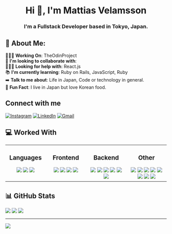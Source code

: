 <h1 align="center">Hi 👋, I'm Mattias Velamsson</h1>
<h3 align="center">I'm a Fullstack Developer based in Tokyo, Japan.</h3>


## 💫 About Me:
👷🏼‍♂️ <strong>Working On</strong>: TheOdinProject <br>
🤝 <strong>I'm looking to collaborate with</strong>:<br>
🙋🏼‍♂️ <strong>Looking for help with</strong>: React.js<br>
📚 <strong>I'm currently learning</strong>: Ruby on Rails, JavaScript, Ruby<br>
➡️ <strong>Talk to me about</strong>: Life in Japan, Code or technology in general.<br>
👀 <strong>Fun Fact</strong>: I live in Japan but love Korean food.

## Connect with me
[![Instagram](https://img.shields.io/badge/Instagram-%23E4405F.svg?style=for-the-badge&logo=Instagram&logoColor=white)](https://instagram.com/mattiaswel)
[![LinkedIn](https://img.shields.io/badge/linkedin-%230077B5.svg?style=for-the-badge&logo=linkedin&logoColor=white)](https://linkedin.com/in/mattias-velamsson)
[![Gmail](https://img.shields.io/badge/Gmail-D14836?style=for-the-badge&logo=gmail&logoColor=white)](mailto:mattiasvelamsson@gmail.com)

## 💻 Worked With
<table><tr><td valign="top" width="25%">

<div align="center">
  <h3> Languages </h3>
  <img src="https://img.shields.io/badge/ruby-%23CC342D.svg?style=for-the-badge&logo=ruby&logoColor=white" />
  <img src="https://img.shields.io/badge/javascript-%23323330.svg?style=for-the-badge&logo=javascript&logoColor=%23F7DF1E" />
  <img src="https://img.shields.io/badge/python-3670A0?style=for-the-badge&logo=python&logoColor=ffdd54" />
</div>
  
</td><td valign="top" width="25%">
  
<div align="center">
  <h3> Frontend </h3>
  <img src="https://img.shields.io/badge/html5-%23E34F26.svg?style=for-the-badge&logo=html5&logoColor=white" />
  <img src="https://img.shields.io/badge/react-%2320232a.svg?style=for-the-badge&logo=react&logoColor=%2361DAFB" />
  <img src="https://img.shields.io/badge/css3-%231572B6.svg?style=for-the-badge&logo=css3&logoColor=white" />
  <img src="https://img.shields.io/badge/bootstrap-%23563D7C.svg?style=for-the-badge&logo=bootstrap&logoColor=white" />
</div>
  
</td><td valign="top" width="25%">
  
<div align="center">
  <h3> Backend </h3>
  <img src="https://img.shields.io/badge/rails-%23CC0000.svg?style=for-the-badge&logo=ruby-on-rails&logoColor=white" />
  <img src="https://img.shields.io/badge/node.js-6DA55F?style=for-the-badge&logo=node.js&logoColor=white" />
  <img src="https://img.shields.io/badge/sqlite-%2307405e.svg?style=for-the-badge&logo=sqlite&logoColor=white" />
  <img src="https://img.shields.io/badge/MongoDB-%234ea94b.svg?style=for-the-badge&logo=mongodb&logoColor=white" />
  <img src="https://img.shields.io/badge/express.js-%23404d59.svg?style=for-the-badge&logo=express&logoColor=%2361DAFB" />
  <img src="https://img.shields.io/badge/Next-black?style=for-the-badge&logo=next.js&logoColor=white" />
</div>

</td><td valign="top" width="25%">
  
<div align="center">
  <h3> Other </h3>
  <img src="https://img.shields.io/badge/heroku-%23430098.svg?style=for-the-badge&logo=heroku&logoColor=white" />
  <img src="https://img.shields.io/badge/Cloudflare-F38020?style=for-the-badge&logo=Cloudflare&logoColor=white" />
  <img src="https://img.shields.io/badge/AWS-%23FF9900.svg?style=for-the-badge&logo=amazon-aws&logoColor=white" />
  <img src="https://img.shields.io/badge/figma-%23F24E1E.svg?style=for-the-badge&logo=figma&logoColor=white" />
  <img src="https://img.shields.io/badge/Notion-%23000000.svg?style=for-the-badge&logo=notion&logoColor=white" />
  <img src="https://img.shields.io/badge/Trello-%23026AA7.svg?style=for-the-badge&logo=Trello&logoColor=white" />
  <img src="https://img.shields.io/badge/Postman-FF6C37?style=for-the-badge&logo=postman&logoColor=white" />
  <img src="https://img.shields.io/badge/alfred-%235C1F87.svg?style=for-the-badge&logo=alfred" />
</div>

 </td></tr></table>  

## 📊 GitHub Stats
![](https://github-readme-stats.vercel.app/api?username=SmackDH&show_icons=true&theme=tokyonight)
![](https://github-readme-streak-stats.herokuapp.com/?user=SmackDH&theme=tokyonight&hide_border=false)
![](https://github-readme-stats.vercel.app/api/top-langs/?username=SmackDH&theme=tokyonight&layout=compact)

---

[![](https://visitcount.itsvg.in/api?id=SmackDH&icon=2&color=12)](https://visitcount.itsvg.in)
